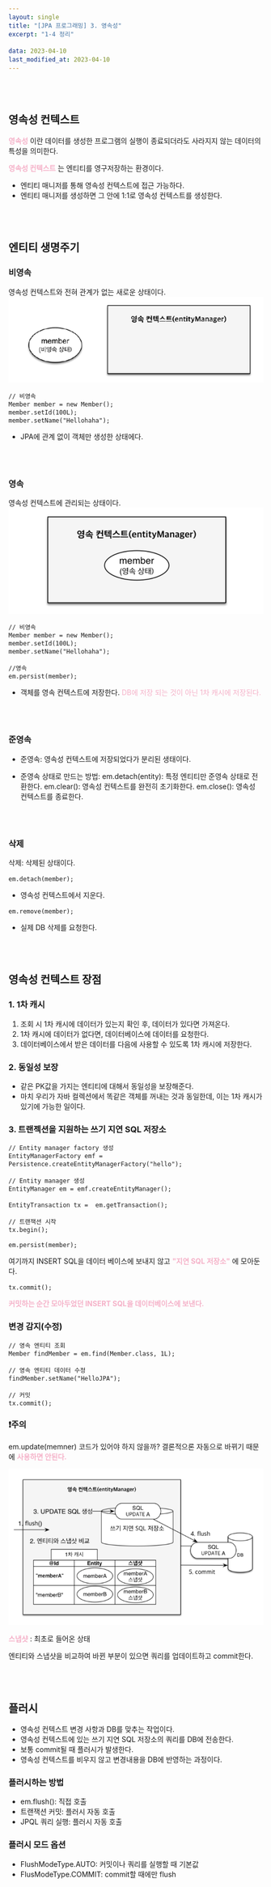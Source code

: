 ```yaml
---
layout: single
title: "[JPA 프로그래밍] 3. 영속성"
excerpt: "1-4 정리"

data: 2023-04-10
last_modified_at: 2023-04-10
---
```


<br></br>

## 영속성 컨텍스트

**<span style="color:#F5B1C8">영속성</span>** 이란 데이터를 생성한 프로그램의 실행이 종료되더라도 사라지지 않는 데이터의 특성을 의미한다.

**<span style="color:#F5B1C8">영속성 컨텍스트</span>** 는 엔티티를 영구저장하는 환경이다.

- 엔티티 매니저를 통해 영속성 컨텍스트에 접근 가능하다.
- 엔티티 매니저를 생성하면 그 안에 1:1로 영속성 컨텍스트를 생성한다.

<br></br>

## 엔티티 생명주기

### 비영속

영속성 컨텍스트와 전혀 관계가 없는 새로운 상태이다.
![img3](../img/img3.png)

```
// 비영속
Member member = new Member();
member.setId(100L);
member.setName("Hellohaha");
```

- JPA에 관계 없이 객체만 생성한 상태에다.

<br></br>

### 영속

영속성 컨텍스트에 관리되는 상태이다.
![img4](../img/img4.png)

```
// 비영속
Member member = new Member();
member.setId(100L);
member.setName("Hellohaha");

//영속
em.persist(member);
```

- 객체를 영속 컨텍스트에 저장한다.
  <span style="color:#F5B1C8">DB에 저장 되는 것이 아닌 1차 캐시에 저장된다.</span>

  <br></br>

### 준영속

- 준영속: 영속성 컨텍스트에 저장되었다가 분리된 생태이다.
- 준영속 상태로 만드는 방법:
  em.detach(entity): 특정 엔티티만 준영속 상태로 전환한다.
  em.clear(): 영속성 컨텍스트를 완전히 초기화한다.
  em.close(): 영속성 컨텍스트를 종료한다.

  <br></br>

### 삭제

삭제: 삭제된 상태이다.

```
em.detach(member);
```

- 영속성 컨텍스트에서 지운다.

```
em.remove(member);
```

- 실제 DB 삭제를 요청한다.

<br></br>

## 영속성 컨텍스트 장점

### 1. 1차 캐시

1. 조회 시 1차 캐시에 데이터가 있는지 확인 후, 데이터가 있다면 가져온다.
2. 1차 캐시에 데이터가 없다면, 데이터베이스에 데이터를 요청한다.
3. 데이터베이스에서 받은 데이터를 다음에 사용할 수 있도록 1차 캐시에 저장한다.

### 2. 동일성 보장

- 같은 PK값을 가지는 엔티티에 대해서 동일성을 보장해준다.
- 마치 우리가 자바 컬렉션에서 똑같은 객체를 꺼내는 것과 동일한데, 이는 1차 캐시가 있기에 가능한 일이다.

### 3. 트랜젝션을 지원하는 쓰기 지연 SQL 저장소

```
// Entity manager factory 생성
EntityManagerFactory emf = Persistence.createEntityManagerFactory("hello");

// Entity manager 생성
EntityManager em = emf.createEntityManager();

EntityTransaction tx =  em.getTransaction();

// 트랜잭션 시작
tx.begin();
```

```
em.persist(member);
```

여기까지 INSERT SQL을 데이터 베이스에 보내지 않고 **<span style="color:#F5B1C8">"지연 SQL 저장소"</span>** 에 모아둔다.

```
tx.commit();
```

**<span style="color:#F5B1C8">커밋하는 순간 모아두었던 INSERT SQL을 데이터베이스에 보낸다.</span>**

### 변경 감지(수정)

```
// 영속 엔티티 조회
Member findMember = em.find(Member.class, 1L);

// 영속 엔티티 데이터 수정
findMember.setName("HelloJPA");

// 커밋
tx.commit();

```

### ❗주의

em.update(memner) 코드가 있어야 하지 않을까? 결론적으론 자동으로 바뀌기 때문에 **<span style="color:#F5B1C8">사용하면 안된다.</span>**

![img5](../img/img5.png)

**<span style="color:#F5B1C8">스냅샷<span>** : 최초로 들어온 상태

엔티티와 스냅샷을 비교하여 바뀐 부분이 있으면 쿼리를 업데이트하고 commit한다.

<br></br>

## 플러시

- 영속성 컨텍스트 변경 사항과 DB를 맞추는 작업이다.
- 영속성 컨텍스트에 있는 쓰기 지연 SQL 저장소의 쿼리를 DB에 전송한다.
- 보통 commit될 때 플러시가 발생한다.
- 영속성 컨텍스트를 비우지 않고 변경내용을 DB에 반영하는 과정이다.

### 플러시하는 방법

- em.flush(): 직접 호출
- 트랜잭션 커밋: 플러시 자동 호출
- JPQL 쿼리 실행: 플러시 자동 호출

### 플러시 모드 옵션

- FlushModeType.AUTO: 커밋이나 쿼리를 실행할 때 기본값
- FlusModeType.COMMIT: commit할 때에만 flush
